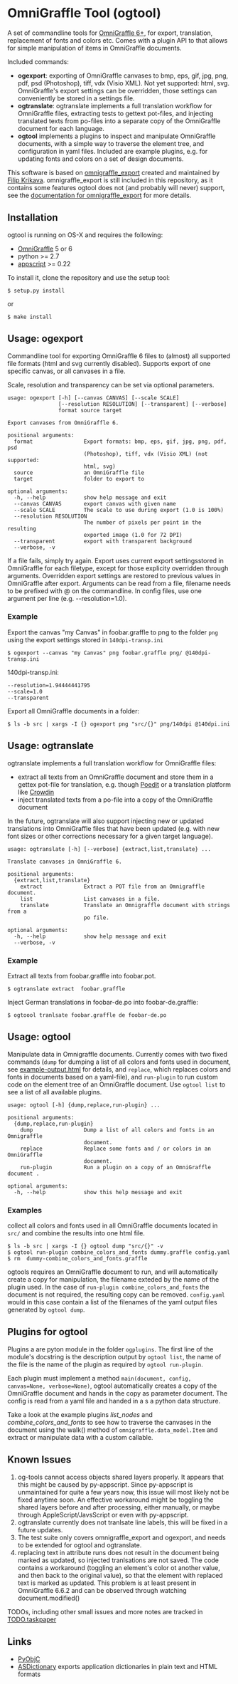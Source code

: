 # OmniGraffle Tool (ogtool)


A set of commandline tools for [OmniGraffle 6+](http://www.omnigroup.com/products/omnigraffle/), for export, translation, replacement of fonts and colors etc. Comes with a plugin API to that allows for simple manipulation of items in OmniGraffle documents.


Included commands:

- **ogexport**: exporting of OmniGraffle canvases to bmp, eps, gif, jpg, png, pdf, psd (Photoshop), tiff, vdx (Visio XML). Not yet supported: html, svg. OmniGraffle's export settings can be overridden, those settings can conveniently be stored in a settings file. 
- **ogtranslate**: ogtranslate implements a full translation workflow for OmniGraffle files, extracting tests to gettext pot-files, and injecting translated texts from po-files into a separate copy of the OmniGraffle document
for each language.
- **ogtool** implements a plugins to inspect and manipulate OmniGraffle documents, with a simple way to traverse the element tree, and configuration in yaml files. Included are example plugins, e.g. for updating fonts and colors on a set of design documents.


This software is based on [omnigraffle_export](https://github.com/fikovnik/omnigraffle-export) created and maintained by [Filip Krikava](https://github.com/fikovnik). omnigraffle_export is still included in this repository, as it contains some features ogtool does not (and probably will never) support, see the [documentation for omnigraffle_export](ommigraffle_export.md) for more details.


## Installation

ogtool is running on OS-X and requires the following: 

-   [OmniGraffle](http://www.omnigroup.com/mailman/archive/omnigraffle-users/2008/004785.html) 5 or 6
-   python \>= 2.7
-   [appscript](http://appscript.sourceforge.net/py-appscript/index.html) \>= 0.22

To install it, clone the repository and use the setup tool:

    $ setup.py install

or

    $ make install



## Usage: ogexport

Commandline tool for exporting OmniGraffle 6 files to (almost) all supported file formats (html and svg currently disabled). Supports export of one specific canvas, or all canvases in a file. 

Scale, resolution and transparency can be set via optional parameters.
    
    usage: ogexport [-h] [--canvas CANVAS] [--scale SCALE]
                    [--resolution RESOLUTION] [--transparent] [--verbose]
                    format source target
    
    Export canvases from OmniGraffle 6.
    
    positional arguments:
      format                Export formats: bmp, eps, gif, jpg, png, pdf, psd
                            (Photoshop), tiff, vdx (Visio XML) (not supported:
                            html, svg)
      source                an OmniGraffle file
      target                folder to export to
    
    optional arguments:
      -h, --help            show help message and exit
      --canvas CANVAS       export canvas with given name
      --scale SCALE         The scale to use during export (1.0 is 100%)
      --resolution RESOLUTION
                            The number of pixels per point in the resulting
                            exported image (1.0 for 72 DPI)
      --transparent         export with transparent background
      --verbose, -v
   
If a file fails, simply try again. Export uses current export settingsstored in OmniGraffle for each filetype, except for those explicity overridden through arguments. Overridden export settings are restored to previous values in OmniGraffle after export. Arguments can be read from a file, filename needs to be prefixed with @ on the commandline. In config files, use one argument per line (e.g. --resolution=1.0).

### Example

Export the canvas "my Canvas" in foobar.graffle to png to the folder `png` using the export settings stored in `140dpi-transp.ini`

    $ ogexport --canvas "my Canvas" png foobar.graffle png/ @140dpi-transp.ini

140dpi-transp.ini:

    --resolution=1.94444441795
    --scale=1.0
    --transparent

Export all OmniGraffle documents in a folder:

    $ ls -b src | xargs -I {} ogexport png "src/{}" png/140dpi @140dpi.ini


## Usage: ogtranslate
  
ogtranslate implements a full translation workflow for OmniGraffle files: 

- extract all texts from an OmniGraffle document and store them in a gettex pot-file for translation, e.g. though [Poedit](http://poedit.net) or a translation platform like [Crowdin](http://crowdin.com)
- inject translated texts from a po-file into a copy of the OmniGraffle document

In the future, ogtranslate will also support injecting new or updated translations into OmniGraffle files that have been updated (e.g. with new font sizes or other corrections necessary for a given target language).


    usage: ogtranslate [-h] [--verbose] {extract,list,translate} ...
    
    Translate canvases in OmniGraffle 6.

    positional arguments:
      {extract,list,translate}
        extract             Extract a POT file from an Omnigraffle document.
        list                List canvases in a file.
        translate           Translate an Omnigraffle document with strings from a
                            po file.

    optional arguments:
      -h, --help            show help message and exit
      --verbose, -v


### Example

Extract all texts from foobar.graffle into foobar.pot.

    $ ogtranslate extract  foobar.graffle

Inject German translations in foobar-de.po into foobar-de.graffle:

    $ ogtoool tranlsate foobar.graffle de foobar-de.po


## Usage: ogtool

Manipulate data in Omnigraffle documents. Currently comes with two fixed commands (`dump` for dumping a list of all colors and fonts used in document, see [example-output.html](example-output.html) for details, and `replace`, which replaces colors and fonts in documents based on a yaml-file), and `run-plugin` to run custom code on the element tree of an OmniGraffle document. Use `ogtool list` to see a list of all available plugins.

    usage: ogtool [-h] {dump,replace,run-plugin} ...
    
    positional arguments:
      {dump,replace,run-plugin}
        dump                Dump a list of all colors and fonts in an Omnigraffle
                            document.
        replace             Replace some fonts and / or colors in an OmniGraffle
                            document.
        run-plugin          Run a plugin on a copy of an OmniGraffle document .
    
    optional arguments:
      -h, --help            show this help message and exit


### Examples

collect all colors and fonts used in all OmniGraffle documents located in `src/` and combine the results into one html file.

    $ ls -b src | xargs -I {} ogtool dump "src/{}" -v
    $ ogtool run-plugin combine_colors_and_fonts dummy.graffle config.yaml
    $ rm  dummy-combine_colors_and_fonts.graffle

ogtools requires an OmniGraffle document to run, and will automatically create a copy for manipulation, the filename exteded by the name of the plugin used. In the case of `run-plugin combine_colors_and_fonts` the document is not required, the resulting copy can be removed. `config.yaml` would in this case contain a list of the filenames of the yaml output files generated by `ogtool dump`. 


## Plugins for ogtool

Plugins a are pyton module in the folder `ogplugins`. The first line of the module's docstring is the description output by `ogtool list`, the name of the file is the name of the plugin as required by `ogtool run-plugin`. 

Each plugin must implement a method `main(document, config, canvas=None, verbose=None)`, ogtool automatically creates a copy of the OmniGraffle document and hands in the copy as parameter document. The config is read from a yaml file and handed in a s a python data structure. 

Take a look at the example plugins _list_nodes_ and _combine_colors_and_fonts_ to see how to traverse the canvases in the document using the walk() method of  `omnigraffle.data_model.Item` and extract or manipulate data with a custom callable.

## Known Issues

1. og-tools cannot access objects shared layers properly. It appears that this might be caused by py-appscript. Since py-appscript is unmaintained for quite a few years now, this issue will most likely not be fixed anytime soon. An effective workaround might be toggling the shared layers before and after processing, either manually, or maybe through AppleScript/JavsScript or even with py-appscript.
2. ogtranslate currently does not tranlsate line labels, this will be fixed in a future updates.
3. The test suite only covers omnigraffle_export and ogexport, and needs to be extended for ogtool and ogtranslate.
4. replacing text in attribute runs does not result in the document being marked as updated, so injected tranlsations are not saved. The code contains a workaround (toggling an element's color ot another value, and then back to the original value), so that the element with replaced text is marked as updated. This problem is at least present in OmniGraffle 6.6.2 and can be observed through watching document.modified()

TODOs, including other small issues and more notes are tracked in [TODO.taskpaper](TODO.taskpaper)

## Links

* [PyObjC](https://bitbucket.org/ronaldoussoren/pyobjc/)
* [ASDictionary](http://appscript.sourceforge.net/tools.html#asdictionary) exports application dictionaries in plain text and HTML formats

